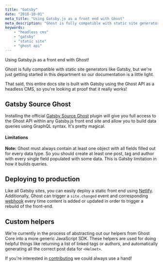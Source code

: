 ```yaml
---
title: "Gatsby"
date: "2018-10-01"
meta_title: "Using Gatsby.js as a front end with Ghost"
meta_description: "Ghost is fully compatible with static site generators like Gatsby. Find out how the Ghost API works as a headless CMS!"
keywords:
    - "headless cms"
    - "gatsby"
    - "static site"   
    - "ghost api"
---
```


Using Gatsby.js as a front end with Ghost!

Ghost is fully compatible with static site generators like Gatsby, but we're just getting started in this department so our documentation is a little light.

That said, this entire docs site is built with Gatsby using the Ghost API as a headless CMS, so you're looking at proof that it really works!

## Gatsby Source Ghost

Installing the official [Gatsby Source Ghost](https://www.gatsbyjs.org/packages/gatsby-source-ghost/) plugin will give you full access to the Ghost API within any Gatsby.js front end site and allow you to build data queries using GraphQL syntax. It's pretty magical.

#### Limitations

**Note:** Ghost must always contain at least one object with all fields filled out for every data type. So you should create at least one post, tag and author with every single field populated with some data. This is Gatsby limitation in how it builds queries.

## Deploying to production

Like all Gatsby sites, you can easily deploy a static front end using [Netlify](https://netlify.com). Additionally, Ghost can trigger a `site.changed` event and corresponding [webhook](/api/webhooks/) every time content is added or updated in order to trigger a rebuild of the front-end.

## Custom helpers

We're currently in the process of abstracting out our helpers from Ghost Core into a more generic JavaScript SDK. These helpers are used for doing helpful things like returning a list of linked tags or authors, and automatically generating all the correct post data for `<Helmet>`. 

If you're interested in [contributing](/concepts/contributing/) we could always use a hand!
